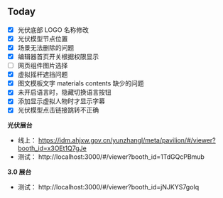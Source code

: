 ## Today

- [x] 光伏底部 LOGO 名称修改
- [x] 光伏模型节点位置
- [x] 场景无法删除的问题
- [x] 编辑器首页开关根据权限显示
- [ ] 网页组件图片选择
- [x] 虚拟摇杆遮挡问题
- [x] 图文模板文字 materials contents 缺少的问题
- [x] 未开启语言时，隐藏切换语言按钮
- [x] 添加显示虚拟人物时才显示字幕
- [x] 光伏模型点击链接跳转不正确

**光伏展台**

- 线上： https://idm.ahjxw.gov.cn/yunzhangl/meta/pavilion/#/viewer?booth_id=x3OEt1Q7gJe
- 测试： http://localhost:3000/#/viewer?booth_id=1TdGQcPBmub

**3.0 展台**

- 测试： http://localhost:3000/#/viewer?booth_id=jNJKYS7goIq